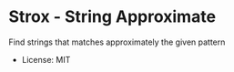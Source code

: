 # Strox - String Approximate

Find strings that matches approximately the given pattern

* License: MIT
